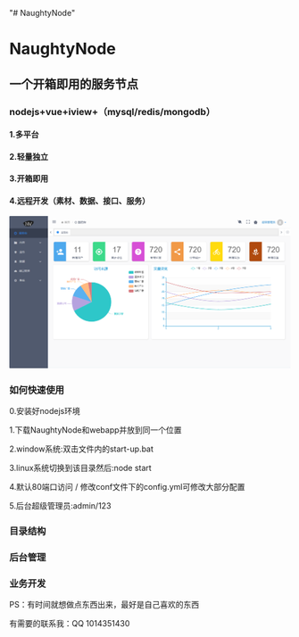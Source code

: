 "# NaughtyNode"  

# NaughtyNode  

## 一个开箱即用的服务节点  
### nodejs+vue+iview+（mysql/redis/mongodb）  
   
#### 1.多平台  
#### 2.轻量独立  
#### 3.开箱即用  
#### 4.远程开发（素材、数据、接口、服务）  


![image](https://github.com/jingqimao/NaughtyNode/blob/master/preview.jpg)  


###  如何快速使用  

0.安装好nodejs环境

1.下载NaughtyNode和webapp并放到同一个位置  

2.window系统:双击文件内的start-up.bat  

3.linux系统切换到该目录然后:node start  

4.默认80端口访问 / 修改conf文件下的config.yml可修改大部分配置  

5.后台超级管理员:admin/123  

###  目录结构  

###  后台管理  

###  业务开发  

PS：有时间就想做点东西出来，最好是自己喜欢的东西

有需要的联系我：QQ 1014351430
